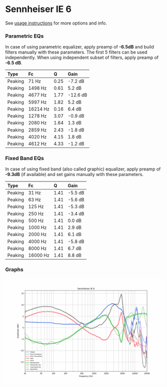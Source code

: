 # Sennheiser IE 6
See [usage instructions](https://github.com/jaakkopasanen/AutoEq#usage) for more options and info.

### Parametric EQs
In case of using parametric equalizer, apply preamp of **-6.5dB** and build filters manually
with these parameters. The first 5 filters can be used independently.
When using independent subset of filters, apply preamp of **-6.5 dB**.

| Type    | Fc       |    Q | Gain     |
|:--------|:---------|:-----|:---------|
| Peaking | 71 Hz    | 0.25 | -7.2 dB  |
| Peaking | 1498 Hz  | 0.61 | 5.2 dB   |
| Peaking | 4677 Hz  | 1.77 | -12.6 dB |
| Peaking | 5997 Hz  | 1.82 | 5.2 dB   |
| Peaking | 16214 Hz | 0.16 | 6.4 dB   |
| Peaking | 1278 Hz  | 3.07 | -0.9 dB  |
| Peaking | 2080 Hz  | 1.64 | 1.3 dB   |
| Peaking | 2859 Hz  | 2.43 | -1.8 dB  |
| Peaking | 4020 Hz  | 4.15 | 1.8 dB   |
| Peaking | 4612 Hz  | 4.33 | -1.2 dB  |

### Fixed Band EQs
In case of using fixed band (also called graphic) equalizer, apply preamp of **-9.3dB**
(if available) and set gains manually with these parameters.

| Type    | Fc       |    Q | Gain    |
|:--------|:---------|:-----|:--------|
| Peaking | 31 Hz    | 1.41 | -5.5 dB |
| Peaking | 63 Hz    | 1.41 | -5.6 dB |
| Peaking | 125 Hz   | 1.41 | -5.3 dB |
| Peaking | 250 Hz   | 1.41 | -3.4 dB |
| Peaking | 500 Hz   | 1.41 | 0.0 dB  |
| Peaking | 1000 Hz  | 1.41 | 2.9 dB  |
| Peaking | 2000 Hz  | 1.41 | 6.1 dB  |
| Peaking | 4000 Hz  | 1.41 | -5.8 dB |
| Peaking | 8000 Hz  | 1.41 | 6.7 dB  |
| Peaking | 16000 Hz | 1.41 | 8.8 dB  |

### Graphs
![](./Sennheiser%20IE%206.png)